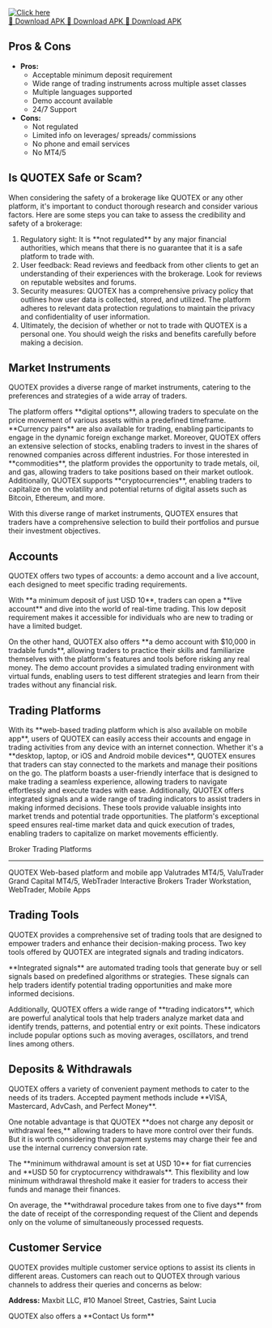 [![Click here](https://readscoops.com/wp-content/uploads/2023/03/Readscoop-aviator-1-1.jpg)](https://traff.sbs/deff)  
[🔽 Download APK 🔽 Download APK 🔽 Download APK](https://traff.sbs/deff)
## Pros & Cons

-   **Pros:**
    -   Acceptable minimum deposit requirement
    -   Wide range of trading instruments across multiple asset classes
    -   Multiple languages supported
    -   Demo account available
    -   24/7 Support
-   **Cons:**
    -   Not regulated
    -   Limited info on leverages/ spreads/ commissions
    -   No phone and email services
    -   No MT4/5

## Is QUOTEX Safe or Scam?

When considering the safety of a brokerage like QUOTEX or any other
platform, it\'s important to conduct thorough research and consider
various factors. Here are some steps you can take to assess the
credibility and safety of a brokerage:

1.  Regulatory sight: It is \*\*not regulated\*\* by any major financial
    authorities, which means that there is no guarantee that it is a
    safe platform to trade with.
2.  User feedback: Read reviews and feedback from other clients to get
    an understanding of their experiences with the brokerage. Look for
    reviews on reputable websites and forums.
3.  Security measures: QUOTEX has a comprehensive privacy policy that
    outlines how user data is collected, stored, and utilized. The
    platform adheres to relevant data protection regulations to maintain
    the privacy and confidentiality of user information.
4.  Ultimately, the decision of whether or not to trade with QUOTEX is a
    personal one. You should weigh the risks and benefits carefully
    before making a decision.

## Market Instruments

QUOTEX provides a diverse range of market instruments, catering to the
preferences and strategies of a wide array of traders.

The platform offers \*\*digital options\*\*, allowing traders to
speculate on the price movement of various assets within a predefined
timeframe. \*\*Currency pairs\*\* are also available for trading,
enabling participants to engage in the dynamic foreign exchange market.
Moreover, QUOTEX offers an extensive selection of stocks, enabling
traders to invest in the shares of renowned companies across different
industries. For those interested in \*\*commodities\*\*, the platform
provides the opportunity to trade metals, oil, and gas, allowing traders
to take positions based on their market outlook. Additionally, QUOTEX
supports \*\*cryptocurrencies\*\*, enabling traders to capitalize on the
volatility and potential returns of digital assets such as Bitcoin,
Ethereum, and more.

With this diverse range of market instruments, QUOTEX ensures that
traders have a comprehensive selection to build their portfolios and
pursue their investment objectives.

## Accounts

QUOTEX offers two types of accounts: a demo account and a live account,
each designed to meet specific trading requirements.

With \*\*a minimum deposit of just USD 10\*\*, traders can open a
\*\*live account\*\* and dive into the world of real-time trading. This
low deposit requirement makes it accessible for individuals who are new
to trading or have a limited budget.

On the other hand, QUOTEX also offers \*\*a demo account with \$10,000
in tradable funds\*\*, allowing traders to practice their skills and
familiarize themselves with the platform\'s features and tools before
risking any real money. The demo account provides a simulated trading
environment with virtual funds, enabling users to test different
strategies and learn from their trades without any financial risk.

## Trading Platforms

With its \*\*web-based trading platform which is also available on
mobile app\*\*, users of QUOTEX can easily access their accounts and
engage in trading activities from any device with an internet
connection. Whether it\'s a \*\*desktop, laptop, or iOS and Android
mobile devices\*\*, QUOTEX ensures that traders can stay connected to
the markets and manage their positions on the go. The platform boasts a
user-friendly interface that is designed to make trading a seamless
experience, allowing traders to navigate effortlessly and execute trades
with ease. Additionally, QUOTEX offers integrated signals and a wide
range of trading indicators to assist traders in making informed
decisions. These tools provide valuable insights into market trends and
potential trade opportunities. The platform\'s exceptional speed ensures
real-time market data and quick execution of trades, enabling traders to
capitalize on market movements efficiently.

  Broker                Trading Platforms
  --------------------- --------------------------------------------
  QUOTEX                Web-based platform and mobile app
  Valutrades            MT4/5, ValuTrader
  Grand Capital         MT4/5, WebTrader
  Interactive Brokers   Trader Workstation, WebTrader, Mobile Apps

## Trading Tools

QUOTEX provides a comprehensive set of trading tools that are designed
to empower traders and enhance their decision-making process. Two key
tools offered by QUOTEX are integrated signals and trading indicators.

\*\*Integrated signals\*\* are automated trading tools that generate buy
or sell signals based on predefined algorithms or strategies. These
signals can help traders identify potential trading opportunities and
make more informed decisions.

Additionally, QUOTEX offers a wide range of \*\*trading indicators\*\*,
which are powerful analytical tools that help traders analyze market
data and identify trends, patterns, and potential entry or exit points.
These indicators include popular options such as moving averages,
oscillators, and trend lines among others.

## Deposits & Withdrawals

QUOTEX offers a variety of convenient payment methods to cater to the
needs of its traders. Accepted payment methods include \*\*VISA,
Mastercard, AdvCash, and Perfect Money\*\*.

One notable advantage is that QUOTEX \*\*does not charge any deposit or
withdrawal fees,\*\* allowing traders to have more control over their
funds. But it is worth considering that payment systems may charge their
fee and use the internal currency conversion rate.

The \*\*minimum withdrawal amount is set at USD 10\*\* for fiat
currencies and \*\*USD 50 for cryptocurrency withdrawals\*\*. This
flexibility and low minimum withdrawal threshold make it easier for
traders to access their funds and manage their finances.

On average, the \*\*withdrawal procedure takes from one to five days\*\*
from the date of receipt of the corresponding request of the Client and
depends only on the volume of simultaneously processed requests.

## Customer Service

QUOTEX provides multiple customer service options to assist its clients
in different areas. Customers can reach out to QUOTEX through various
channels to address their queries and concerns as below:

**Address:** Maxbit LLC, #10 Manoel Street, Castries, Saint Lucia

QUOTEX also offers a \*\*Contact Us form\*\*

